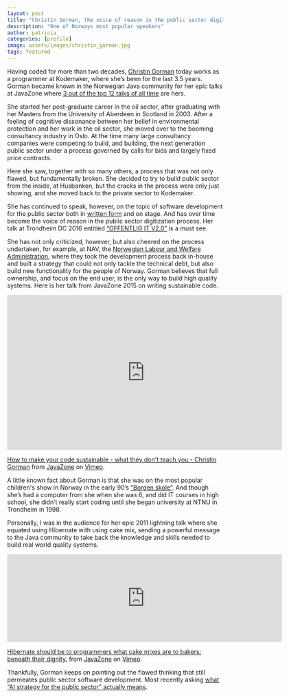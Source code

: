 ```yaml
---
layout: post
title: "Christin Gorman, the voice of reason in the public sector digitization process"
description: "One of Norways most popular speakers"
author: patricia
categories: [profile]
image: assets/images/christin_gorman.jpg
tags: featured
---
```


Having coded for more than two decades, [Christin Gorman][5] today works as a programmer at Kodemaker, where she’s been for the last 3.5 years. Gorman became known in the Norwegian Java community for her epic talks at JavaZone where [3 out of the top 12 talks of all time][1] are hers.

She started her post-graduate career in the oil sector, after graduating with her Masters from the University of Aberdeen in Scotland in 2003. After a feeling of cognitive dissonance between her belief in environmental protection and her work in the oil sector, she moved over to the booming consultancy industry in Oslo. At the time many large consultancy companies were competing to build, and building, the next generation public sector under a process governed by calls for bids and largely fixed price contracts.

Here she saw, together with so many others, a process that was not only flawed, but fundamentally broken. She decided to try to build public sector from the inside, at Husbanken, but the cracks in the process were only just showing, and she moved back to the private sector to Kodemaker.

She has continued to speak, however, on the topic of software development for the public sector both in [written form][4] and on stage. And has over time become the voice of reason in the public sector digitization process. Her talk at Trondheim DC 2016 entitled [“OFFENTLIG IT V2.0”][8] is a must see.

She has not only criticized, however, but also cheered on the process undertaken, for example, at NAV, the [Norwegian Labour and Welfare Administration][6], where they took the development process back in-house and built a strategy that could not only tackle the technical debt, but also build new functionality for the people of Norway. Gorman believes that full ownership, and focus on the end user, is the only way to build high quality systems. Here is her talk from JavaZone 2015 on writing sustainable code.

<iframe src="https://player.vimeo.com/video/138774243?color=ff9933&portrait=0" width="640" height="360" frameborder="0" allow="autoplay; fullscreen" allowfullscreen></iframe>
<p><a href="https://vimeo.com/138774243">How to make your code sustainable - what they don&#039;t teach you - Christin Gorman</a> from <a href="https://vimeo.com/javazone">JavaZone</a> on <a href="https://vimeo.com">Vimeo</a>.</p>

A little known fact about Gorman is that she was on the most popular children's show in Norway in the early 90’s [“Borgen skole”][3]. And though she’s had a computer from she when she was 6, and did IT courses in high school, she didn’t really start coding until she began university at NTNU in Trondheim in 1998.

Personally, I was in the audience for her epic 2011 lightning talk where she equated using Hibernate with using cake mix, sending a powerful message to the Java community to take back the knowledge and skills needed to build real world quality systems.

<iframe src="https://player.vimeo.com/video/28885655?color=ff9933&portrait=0" width="640" height="204" frameborder="0" allow="autoplay; fullscreen" allowfullscreen></iframe>
<p><a href="https://vimeo.com/28885655">Hibernate should be to programmers what cake mixes are to bakers: beneath their dignity.</a> from <a href="https://vimeo.com/javazone">JavaZone</a> on <a href="https://vimeo.com">Vimeo</a>.</p>

Thankfully, Gorman keeps on pointing out the flawed thinking that still permeates public sector software development. Most recently asking [what “AI strategy for the public sector” actually means][7].

[1]: https://vimeo.com/javazone/videos/sort:plays/format:thumbnail
[2]: https://vimeo.com/189664989
[3]: https://tv.nrk.no/serie/borgen-skole/sesong/3/episode/4/avspiller
[4]: https://qristin.wordpress.com/2015/05/10/hvem-og-hva-er-det-vi-kjemper-imot/
[5]: https://kranglefant.tumblr.com
[6]: https://en.wikipedia.org/wiki/Norwegian_Labour_and_Welfare_Administration
[7]: https://twitter.com/ChristinGorman/status/1109385328127852545
[8]: https://vimeo.com/189664989
